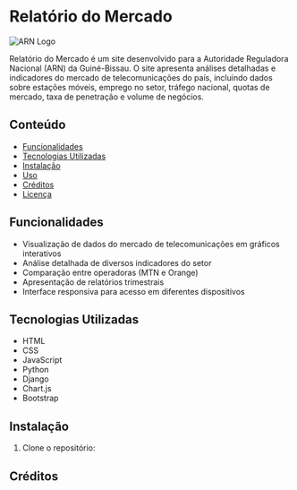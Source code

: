 # Relatório do Mercado

![ARN Logo](caminho/para/seu/logo.png)

Relatório do Mercado é um site desenvolvido para a Autoridade Reguladora Nacional (ARN) da Guiné-Bissau. O site apresenta análises detalhadas e indicadores do mercado de telecomunicações do país, incluindo dados sobre estações móveis, emprego no setor, tráfego nacional, quotas de mercado, taxa de penetração e volume de negócios.

## Conteúdo

- [Funcionalidades](#funcionalidades)
- [Tecnologias Utilizadas](#tecnologias-utilizadas)
- [Instalação](#instalação)
- [Uso](#uso)
- [Créditos](#créditos)
- [Licença](#licença)

## Funcionalidades

- Visualização de dados do mercado de telecomunicações em gráficos interativos
- Análise detalhada de diversos indicadores do setor
- Comparação entre operadoras (MTN e Orange)
- Apresentação de relatórios trimestrais
- Interface responsiva para acesso em diferentes dispositivos

## Tecnologias Utilizadas

- HTML
- CSS
- JavaScript
- Python
- Django
- Chart.js
- Bootstrap

## Instalação

1. Clone o repositório:

## Créditos